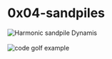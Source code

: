 # 0x04-sandpiles
![Harmonic sandpile Dynamis](https://upload.wikimedia.org/wikipedia/commons/b/b4/Harmonic_Sandpile_Dynamics.gif)
<br>
<br>
![code golf example](https://i.stack.imgur.com/gNEDM.png)